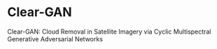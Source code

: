 # Clear-GAN
Clear-GAN: Cloud Removal in Satellite Imagery via Cyclic Multispectral Generative Adversarial Networks
